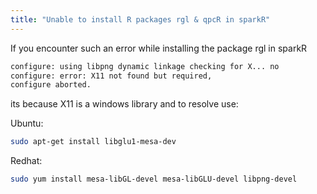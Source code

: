 ```yaml
---
title: "Unable to install R packages rgl & qpcR in sparkR"
---
```


If you encounter such an error while installing the package rgl in sparkR
```bash
configure: using libpng dynamic linkage checking for X... no 
configure: error: X11 not found but required, 
configure aborted.
```

its because X11 is a windows library and to resolve use:

Ubuntu:  
```bash 
sudo apt-get install libglu1-mesa-dev
```

Redhat:  
```bash
sudo yum install mesa-libGL-devel mesa-libGLU-devel libpng-devel
```
